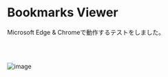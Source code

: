 # Bookmarks Viewer

Microsoft Edge & Chromeで動作するテストをしました。

<br>

<br>


![image](https://github.com/user-attachments/assets/a68ff013-df2f-44b5-a882-030d758ee69d)


